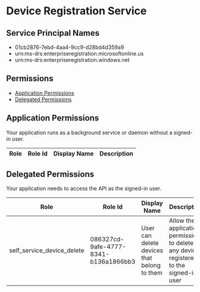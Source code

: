 # Device Registration Service
## Service Principal Names
- 01cb2876-7ebd-4aa4-9cc9-d28bd4d359a9
- urn:ms-drs:enterpriseregistration.microsoftonline.us
- urn:ms-drs:enterpriseregistration.windows.net

 ## Permissions
- [Application Permissions](#application-permissions)
- [Delegated Permissions](#delegated-permissions)

## Application Permissions
Your application runs as a background service or daemon without a signed-in user.

| Role | Role Id | Display Name | Description |
|---|---|---|---|

## Delegated Permissions
Your application needs to access the API as the signed-in user. 

| Role | Role Id | Display Name | Description |
|---|---|---|---|
| self_service_device_delete | 086327cd-9afe-4777-8341-b136a1866bb3 | User can delete devices that belong to them | Allow the application permissions to delete any device registered to the signed-in user |

